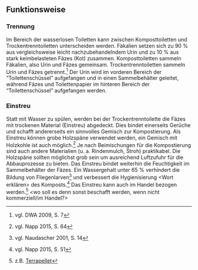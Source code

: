 ## Funktionsweise

### Trennung

Im Bereich der wasserlosen Toiletten kann zwischen Komposttoiletten und Trockentrenntoiletten unterscheiden werden. Fäkalien setzen sich zu 90 % aus vergleichsweise leicht nachzubehandelndem Urin und zu 10 % aus stark keimbelasteten Fäzes \(Kot\) zusammen. Komposttoiletten sammeln Fäkalien, also Urin und Fäzes gemeinsam. Trockentrenntoiletten sammeln Urin und Fäzes getrennt.[^1] Der Urin wird im vorderen Bereich der “Toilettenschüssel” aufgefangen und in einen Sammelbehälter geleitet, während Fäzes und Toilettenpapier im hinteren Bereich der “Toilettenschüssel” aufgefangen werden.

### Einstreu

Statt mit Wasser zu spülen, werden bei der Trockentrenntoilette die Fäzes mit trockenen Material (Einstreu) abgedeckt. Dies bindet einerseits Gerüche und schafft andererseits ein sinnvolles Gemisch zur Kompostierung. Als Einstreu können grobe Holzspäne verwendet werden, ein Gemisch mit Holzkohle ist auch möglich.[^2] Je nach Beimischungen für die Kompostierung sind auch andere Materialien \(u. a. Rindenmulch, Stroh\) praktikabel. Die Holzspäne sollten möglichst grob sein um ausreichend Luftzufuhr für die Abbauprozesse zu bieten. Das Einstreu bindet weiterhin die Feuchtigkeit im Sammelbehälter der Fäzes. Ein Wassergehalt unter 65 % verhindert die Bildung von Fliegenlarven[^3] und verbessert die Hygienisierung <Wort erklären> des Komposts.[^4] Das Einstreu kann auch im Handel bezogen werden.[^5] <wo soll es denn sonst beschafft werden, wenn nicht kommerziell/im Handel?>

[^1]: vgl. DWA 2009, S. 7

[^2]: vgl. Napp 2015, S. 64

[^3]: vgl. Naudascher 2001, S. 14

[^4]: vgl. Napp 2015, S. 51

[^5]: z.B. [Terrapellet](/www.terrapellet.de)

